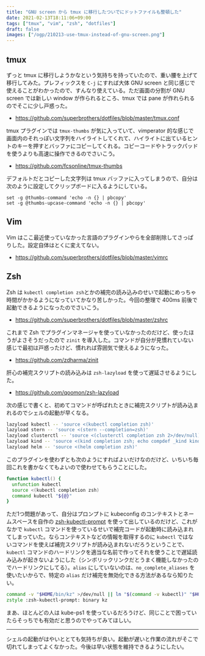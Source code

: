 ```yaml
---
title: "GNU screen から tmux に移行したついでにドットファイルも整頓した"
date: 2021-02-13T18:11:06+09:00
tags: ["tmux", "vim", "zsh", "dotfiles"]
draft: false
images: ["/ogp/210213-use-tmux-instead-of-gnu-screen.png"]
---
```


## tmux

ずっと tmux に移行しようかなという気持ちを持っていたので、重い腰を上げて移行してみた。プレフィックスを `C-j` にすれば大体 GNU screen  と同じ感じで使えることがわかったので、すんなり使えている。ただ画面の分割が GNU screen では新しい window が作られるところ、tmux では pane が作れられるのでそこに少し戸惑った。

- https://github.com/superbrothers/dotfiles/blob/master/tmux.conf

tmux プラグインでは `tmux-thumbs` が気に入っていて、vimperator 的な感じで画面内のそれっぽい文字列をハイライトしてくれて、ハイライトに出ているヒントのキーを押すとバッファにコピーしてくれる。コピーコードやトラックパッドを使うよりも高速に操作できるのでさいこう。

- https://github.com/fcsonline/tmux-thumbs

デフォルトだとコピーした文字列は tmux バッファに入ってしまうので、自分は次のように設定してクリップボードに入るようにしている。

```tmux
set -g @thumbs-command 'echo -n {} | pbcopy'
set -g @thumbs-upcase-command 'echo -n {} | pbcopy'
```

## Vim

Vim はここ最近使っていなかった言語のプラグインやらを全部削除してさっぱりした。設定自体はとくに変えてない。

- https://github.com/superbrothers/dotfiles/blob/master/vimrc

## Zsh

Zsh は `kubectl completion zsh`とかの補完の読み込みのせいで起動にめっちゃ時間がかかるようになっていてかなり苦しかった。今回の整理で 400ms 前後で起動できるようになったのでさいこう。

- https://github.com/superbrothers/dotfiles/blob/master/zshrc

これまで Zsh でプラグインマネージャを使っていなかったのだけど、使ったほうがよさそうだったので `zinit` を導入した。コマンドが自分が見慣れていない感じで最初は戸惑ったけど、慣れれば雰囲気で使えるようになった。

- https://github.com/zdharma/zinit

肝心の補完スクリプトの読み込みは `zsh-lazyload` を使って遅延させるようにした。

- https://github.com/qoomon/zsh-lazyload

次の感じで書くと、初めてコマンドが呼ばれたときに補完スクリプトが読み込まれるのでシェルの起動が早くなる。

```zsh
lazyload kubectl -- 'source <(kubectl completion zsh)'
lazyload stern -- 'source <(stern --completion=zsh)'
lazyload clusterctl -- 'source <(clusterctl completion zsh 2>/dev/null)'
lazyload kind -- 'source <(kind completion zsh; echo compdef _kind kind)'
lazyload helm -- 'source <(helm completion zsh)'
```

このプラグインを使わずとも次のようにすればよいだけなのだけど、いちいち毎回これを書かなくてもよいので使わせてもらうことにした。

```zsh
function kubectl() {
  unfunction kubectl
  source <(kubectl completion zsh)
  command kubectl "${@}"
}
```

ただ1つ問題があって、自分はプロンプトに kubeconfig のコンテキストとネームスペースを自作の [zsh-kubectl-prompt](https://github.com/superbrothers/zsh-kubectl-prompt) を使って出しているのだけど、これがなかで `kubectl` コマンドを使っているせいで補完コードが起動時に読み込まれてしまっていた。ならコンテキストなどの情報を取得するのに `kubectl` ではないコマンドを使えば補完スクリプトが読み込まれないだろうということで、`kubectl` コマンドのハードリンクを適当な名前で作ってそれを使うことで遅延読み込みが起きないようにした（シンボリックリンクだとうまく機能しなかったのでハードリンクにしてる）。`alias` にしていないのは、`no_complete_aliases` を使いたいからで、特定の `alias` だけ補完を無効化できる方法があるなら知りたい。

```zsh
command -v "$HOME/bin/kz" >/dev/null || ln "$(command -v kubectl)" "$HOME/bin/kz"
zstyle :zsh-kubectl-prompt: binary kz
```

まあ、ほとんどの人は kube-ps1 を使っているだろうけど、同じことで困っていたらそっちでも有効だと思うのでやってみてほしい。

---

シェルの起動がはやいととても気持ちが良い。起動が遅いと作業の流れがそこで切れてしまってよくなかった。今後は早い状態を維持できるようにしたい。
